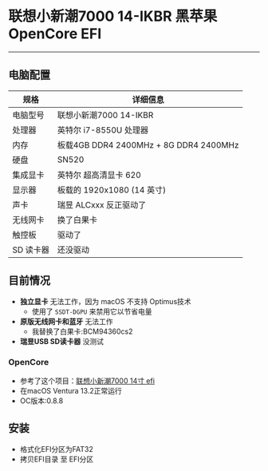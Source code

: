 # 联想小新潮7000 14-IKBR 黑苹果 OpenCore EFI

-----


## 电脑配置

| 规格     | 详细信息                                     |
| -------- | ---------------------------------------- |
| 电脑型号 | 联想小新潮7000 14-IKBR |
| 处理器 | 英特尔  i7-8550U 处理器 |
| 内存 | 板载4GB DDR4 2400MHz + 8G DDR4 2400MHz |
| 硬盘 | SN520 |
| 集成显卡 | 英特尔 超高清显卡 620 |
| 显示器 | 板载的 1920x1080 (14 英寸) |
| 声卡 | 瑞昱 ALCxxx 反正驱动了 |
| 无线网卡 | 换了白果卡 |
| 触控板 | 驱动了 |
| SD 读卡器 | 还没驱动 |

## 目前情况

- **独立显卡** 无法工作，因为 macOS 不支持 Optimus技术
  - 使用了 `SSDT-DGPU` 来禁用它以节省电量
- **原版无线网卡和蓝牙** 无法工作
  - 我替换了白果卡:BCM94360cs2
- **瑞昱USB SD读卡器** 没测试

### OpenCore
- 参考了这个项目：[联想小新潮7000 14寸 efi](https://github.com/periky/lenovo-xiaoxinchao7000-14ikbr-efi.git)
- 在macOS Ventura 13.2正常运行
- OC版本:0.8.8


## 安装
- 格式化EFI分区为FAT32
- 拷贝EFI目录 至 EFI分区